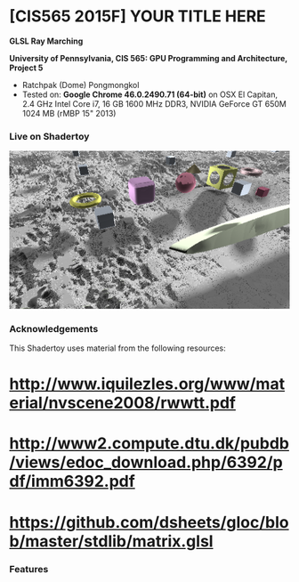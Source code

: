 # [CIS565 2015F] YOUR TITLE HERE

**GLSL Ray Marching**

**University of Pennsylvania, CIS 565: GPU Programming and Architecture, Project 5**

* Ratchpak (Dome) Pongmongkol
* Tested on: **Google Chrome 46.0.2490.71 (64-bit)** on
  OSX El Capitan, 2.4 GHz Intel Core i7, 16 GB 1600 MHz DDR3, NVIDIA GeForce GT 650M 1024 MB (rMBP 15" 2013)

### Live on Shadertoy

[![](img/thumb.png)](https://www.shadertoy.com/view/MtSXRt)

### Acknowledgements

This Shadertoy uses material from the following resources:

# http://www.iquilezles.org/www/material/nvscene2008/rwwtt.pdf
# http://www2.compute.dtu.dk/pubdb/views/edoc_download.php/6392/pdf/imm6392.pdf
# https://github.com/dsheets/gloc/blob/master/stdlib/matrix.glsl

### Features
